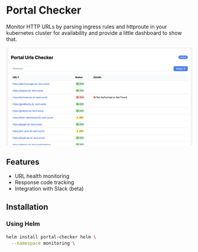 # Portal Checker

Monitor HTTP URLs by parsing ingress rules and httproute in your kubernetes cluster for availability and provide a little dashboard to show that.

![alt text](assets/image.png)


## Features

- URL health monitoring
- Response code tracking
- Integration with Slack (beta)

## Installation

### Using Helm

```bash
helm install portal-checker helm \
  --namespace monitoring \
